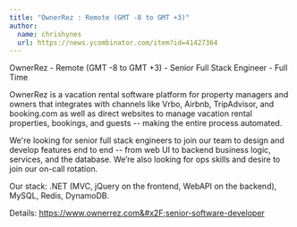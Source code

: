 ```yaml
---
title: "OwnerRez : Remote (GMT -8 to GMT +3)"
author:
  name: chrishynes
  url: https://news.ycombinator.com/item?id=41427364
---
```

OwnerRez - Remote (GMT -8 to GMT +3) - Senior Full Stack Engineer - Full Time

OwnerRez is a vacation rental software platform for property managers and owners that integrates with channels like Vrbo, Airbnb, TripAdvisor, and booking.com as well as direct websites to manage vacation rental properties, bookings, and guests -- making the entire process automated.

We&#x27;re looking for senior full stack engineers to join our team to design and develop features end to end -- from web UI to backend business logic, services, and the database. We’re also looking for ops skills and desire to join our on-call rotation.

Our stack: .NET (MVC, jQuery on the frontend, WebAPI on the backend), MySQL, Redis, DynamoDB.

Details: <a href="https:&#x2F;&#x2F;www.ownerrez.com&#x2F;senior-software-developer" rel="nofollow">https:&#x2F;&#x2F;www.ownerrez.com&#x2F;senior-software-developer</a>
